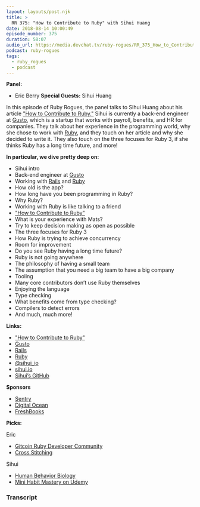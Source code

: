 ```yaml
---
layout: layouts/post.njk
title: >
  RR 375: "How to Contribute to Ruby" with Sihui Huang
date: 2018-08-14 10:00:49
episode_number: 375
duration: 58:07
audio_url: https://media.devchat.tv/ruby-rogues/RR_375_How_to_Contribute_to_Ruby_with_Sihui_Huang.mp3
podcast: ruby-rogues
tags:
  - ruby_rogues
  - podcast
---
```


**Panel:**

- Eric Berry
  **Special Guests:** Sihui Huang

In this episode of Ruby Rogues, the panel talks to Sihui Huang about his article ["How to Contribute to Ruby."](https://www.sihui.io/how-to-contribute-to-ruby/) Sihui is currently a back-end engineer at [Gusto](https://gusto.com/), which is a startup that works with payroll, benefits, and HR for companies. They talk about her experience in the programming world, why she chose to work with [Ruby](https://www.ruby-lang.org/en/), and they touch on her article and why she decided to write it. They also touch on the three focuses for Ruby 3, if she thinks Ruby has a long time future, and more!

**In particular, we dive pretty deep on:**

- Sihui intro
- Back-end engineer at [Gusto](https://gusto.com/)
- Working with [Rails](https://rubyonrails.org/) and [Ruby](https://www.ruby-lang.org/en/)
- How old is the app?
- How long have you been programming in Ruby?
- Why Ruby?
- Working with Ruby is like talking to a friend
- ["How to Contribute to Ruby"](https://www.sihui.io/how-to-contribute-to-ruby/)
- What is your experience with Mats?
- Try to keep decision making as open as possible
- The three focuses for Ruby 3
- How Ruby is trying to achieve concurrency
- Room for improvement
- Do you see Ruby having a long time future?
- Ruby is not going anywhere
- The philosophy of having a small team
- The assumption that you need a big team to have a big company
- Tooling
- Many core contributors don’t use Ruby themselves
- Enjoying the language
- Type checking
- What benefits come from type checking?
- Compilers to detect errors
- And much, much more!

**Links:**

- ["How to Contribute to Ruby"](https://www.sihui.io/how-to-contribute-to-ruby/)
- [Gusto](https://gusto.com/)
- [Rails](https://rubyonrails.org/)
- [Ruby](https://www.ruby-lang.org/en/)
- [@sihui_io](https://twitter.com/sihui_io?lang=en)
- [sihui.io](https://www.sihui.io/)
- [Sihui’s GitHub](https://github.com/Sihui)

**Sponsors**

- [Sentry](https://sentry.io/welcome/)
- [Digital Ocean](https://www.digitalocean.com/)
- [FreshBooks](https://www.freshbooks.com/invoice?ref=11731&utm_source=pbm&utm_medium=affiliate-program&utm_influencer=419364&utm_campaign=podcast-influencers)

**Picks:**

Eric

- [Gitcoin Ruby Developer Community](https://gitcoin.co/contributor/ruby)
- [Cross Stitching](https://peacockandfig.com/2017/05/cross-stitch-for-beginners/)

Sihui

- [Human Behavior Biology](https://www.robertsapolskyrocks.com/intro-to-human-behavioral-biology.html)
- [Mini Habit Mastery on Udemy](https://www.udemy.com/mini-habit-mastery/)

### Transcript
